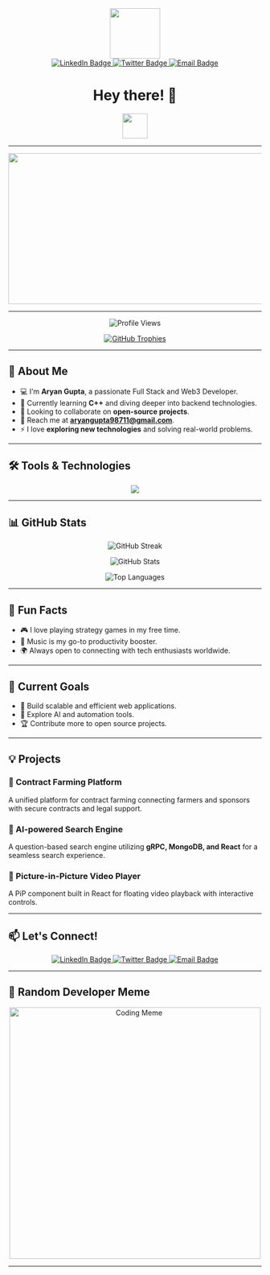 <div id="header" align="center">
  <img src="https://media.giphy.com/media/du3J3cXyzhj75IOgvA/giphy.gif" width="100"/>
</div>

<div id="badges" align="center">
  <a href="https://www.linkedin.com/in/aryangupta98711/">
    <img src="https://img.shields.io/badge/LinkedIn-blue?style=for-the-badge&logo=linkedin&logoColor=white" alt="LinkedIn Badge"/>
  </a>
  <a href="https://twitter.com/Aryangupta98711">
    <img src="https://img.shields.io/badge/Twitter-blue?style=for-the-badge&logo=twitter&logoColor=white" alt="Twitter Badge"/>
  </a>
  <a href="mailto:aryangupta98711@gmail.com">
    <img src="https://img.shields.io/badge/Email-red?style=for-the-badge&logo=gmail&logoColor=white" alt="Email Badge"/>
  </a>
</div>

<h1 align="center">
  Hey there! 👋
</h1>

<div align="center">
  <img src="https://media.giphy.com/media/hvRJCLFzcasrR4ia7z/giphy.gif" width="50px"/>
</div>

---

<div align="center">
  <img src="https://i.imgur.com/A6bWGFl.gif" width="600" height="300"/>
</div>

---

<p align="center">
  <img src="https://komarev.com/ghpvc/?username=aryangupta98711&label=Profile%20views&color=0e75b6&style=flat" alt="Profile Views"/>
</p>

<p align="center">
  <a href="https://github.com/ryo-ma/github-profile-trophy">
    <img src="https://github-profile-trophy.vercel.app/?username=aryangupta98711&theme=radical&margin-w=15&margin-h=15" alt="GitHub Trophies"/>
  </a>
</p>

---

## 🚀 About Me

- 💻 I’m **Aryan Gupta**, a passionate Full Stack and Web3 Developer.
- 🌱 Currently learning **C++** and diving deeper into backend technologies.
- 🤝 Looking to collaborate on **open-source projects**.
- 📧 Reach me at **aryangupta98711@gmail.com**.
- ⚡ I love **exploring new technologies** and solving real-world problems.

---

## 🛠️ Tools & Technologies
<p align="center">
  <a href="https://skillicons.dev">
    <img src="https://skillicons.dev/icons?i=git,kubernetes,docker,c,cpp,css,html,express,figma,github,java,py,react,javascript,jquery,mongodb,mysql,nodejs,linux" />
  </a>
</p>

---

## 📊 GitHub Stats
<p align="center">
  <img src="https://github-readme-streak-stats.herokuapp.com/?user=aryangupta98711&theme=radical" alt="GitHub Streak"/>
</p>

<p align="center">
  <img src="https://github-readme-stats.vercel.app/api?username=aryangupta98711&show_icons=true&theme=radical" alt="GitHub Stats"/>
</p>

<p align="center">
  <img src="https://github-readme-stats.vercel.app/api/top-langs/?username=aryangupta98711&layout=compact&theme=radical" alt="Top Languages"/>
</p>

---

## 🌟 Fun Facts
- 🎮 I love playing strategy games in my free time.
- 🎵 Music is my go-to productivity booster.
- 🌍 Always open to connecting with tech enthusiasts worldwide.

---

## 🎯 Current Goals
- 🚀 Build scalable and efficient web applications.
- 🤖 Explore AI and automation tools.
- 🏆 Contribute more to open source projects.

---

## 💡 Projects
### 🔹 Contract Farming Platform
A unified platform for contract farming connecting farmers and sponsors with secure contracts and legal support.

### 🔹 AI-powered Search Engine
A question-based search engine utilizing **gRPC, MongoDB, and React** for a seamless search experience.

### 🔹 Picture-in-Picture Video Player
A PiP component built in React for floating video playback with interactive controls.

---

## 📫 Let's Connect!
<p align="center">
  <a href="https://www.linkedin.com/in/aryangupta98711/">
    <img src="https://img.shields.io/badge/LinkedIn-blue?style=for-the-badge&logo=linkedin&logoColor=white" alt="LinkedIn Badge"/>
  </a>
  <a href="https://twitter.com/Aryangupta98711">
    <img src="https://img.shields.io/badge/Twitter-blue?style=for-the-badge&logo=twitter&logoColor=white" alt="Twitter Badge"/>
  </a>
  <a href="mailto:aryangupta98711@gmail.com">
    <img src="https://img.shields.io/badge/Email-red?style=for-the-badge&logo=gmail&logoColor=white" alt="Email Badge"/>
  </a>
</p>

---

## 🎉 Random Developer Meme
<p align="center">
  <img src="https://i.imgur.com/J4pvM5W.png" width="500px" alt="Coding Meme"/>
</p>

---
